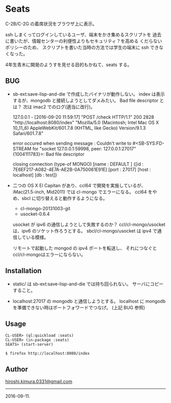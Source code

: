 # Seats

C-2B/C-2G の着席状況をブラウザ上に表示。

ssh しまくってログインしているユーザ、端末をかき集めるスクリプトを
過去に書いたが、情報センターの利便性よりもセキュリティ？を高める
くだらないポリシーのため、
スクリプトを書いた当時の方法では学生の端末に ssh できなくなった。

4年生青木に開発のようすを見せる目的もかねて、seats する。

## BUG

* sb-ext:save-lisp-and-die で作成したバイナリが動作しない。
  index は表示するが、mongodb と接続しようとしてダメみたい。
  Bad file descriptor とは？
  次は imac2 でのログ(適当に改行)。

    127.0.0.1 - [2016-09-20 11:59:17] "POST /check HTTP/1.1" 200 2828 "http://localhost:8080/index" "Mozilla/5.0 (Macintosh; Intel Mac OS X 10_11_6) AppleWebKit/601.7.8 (KHTML, like Gecko) Version/9.1.3 Safari/601.7.8"

    error occured when sending message : Couldn't write to #<SB-SYS:FD-STREAM for "socket 127.0.0.1:59998, peer: 127.0.0.1:27017" {1004111783}>: Bad file descriptor

    closing connection (type-of MONGO) [name : DEFAULT ]
 {[id : 7E6EF217-A082-4E7A-AE2B-0A750061E91E] [port : 27017] [host : localhost] [db : test]}

* 二つの OS X El Capitan があり、ccl64 で開発を実施しているが、
iMac(21.5-inch, Mid2011) では cl-mongo でエラーになる。
ccl64 をやめ、sbcl に切り替えると動作するようになる。

    * cl-mongo-20131003-git
    * usocket-0.6.4

    usocket が ipv6 の通信しようとして失敗するのか？
    ccl/cl-mongo/usocket は、ipv6 のソケット作ろうとする。
    sbcl/cl-mongo/usocket は ipv4 で通信している模様。

    リモートで起動した mongod の ipv4 ポートを転送し、
    それにつなぐとccl/cl-mongoはエラーにならない。

## Installation

* static/ は sb-ext:save-lisp-and-die では持ち回られない。
サーバにコピーすること。

* localhost:27017 の mongodb と通信しようとする。
  localhost に mongodb を準備できない時はポートフォワードでつなげ。
  (上記 BUG 参照)

## Usage

```
CL-USER> (ql:quickload :seats)
CL-USER> (in-package :seats)
SEATS> (start-server)
```

```
$ firefox http://localhost:8080/index
```

## Author

hiroshi.kimura.0331@gmail.com

---
2016-09-11.

